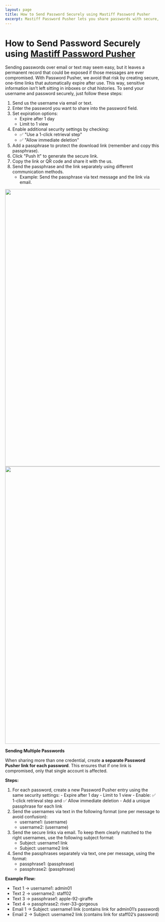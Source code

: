 ```yaml
---
layout: page
title: How to Send Password Securely using Mastiff Password Pusher
excerpt: Mastiff Password Pusher lets you share passwords with secure, one-time links that expire after use — keeping them out of inboxes and chats. Here’s how to send one safely.
---
```

# How to Send Password Securely using [Mastiff Password Pusher](https://eu.pwpush.com/)

Sending passwords over email or text may seem easy, but it leaves a permanent record that could be exposed if those messages are ever compromised. With Password Pusher, we avoid that risk by creating secure, one-time links that automatically expire after use. This way, sensitive information isn’t left sitting in inboxes or chat histories. To send your username and password securely, just follow these steps: 

1. Send us the username via email or text.
2. Enter the password you want to share into the password field.
3. Set expiration options:
    - Expire after 1 day
    - Limit to 1 view
4. Enable additional security settings by checking:
    - ✅ "Use a 1-click retrieval step"
    - ✅ "Allow immediate deletion"
5. Add a passphrase to protect the download link (remember and copy this passphrase).
6. Click "Push It" to generate the secure link.
7. Copy the link or QR code and share it with the us.
8. Send the passphrase and the link separately using different communication methods.
    - Example: Send the passphrase via text message and the link via email.

<img src="{{ site.baseurl }}/assets/img/get-help/password-pusher/new-pw1.jpeg" width="900">

<img src="{{ site.baseurl }}/assets/img/get-help/password-pusher/new-pw2.jpeg" width="900">


**Sending Multiple Passwords**

When sharing more than one credential, create **a separate Password Pusher link for each password**. This ensures that if one link is compromised, only that single account is affected.

**Steps:**
  1. For each password, create a new Password Pusher entry using the same security settings:
    - Expire after 1 day
    - Limit to 1 view
    - Enable: ✅ 1-click retrieval step and ✅ Allow immediate deletion
    - Add a unique passphrase for each link
2. Send the usernames via text in the following format (one per message to avoid confusion):
    - username1: (username)
    - username2: (username)
3. Send the secure links via email. To keep them clearly matched to the right usernames, use the following subject format:
    - Subject: username1 link
    - Subject: username2 link
4. Send the passphrases separately via text, one per message, using the format:
    - passphrase1: (passphrase)
    - passphrase2: (passphrase)

**Example Flow:**
  - Text 1 → username1: admin01
  - Text 2 → username2: staff02
  - Text 3 → passphrase1: apple-92-giraffe
  - Text 4 → passphrase2: river-33-gorgeous
  - Email 1 → Subject: username1 link (contains link for admin01’s password)
  - Email 2 → Subject: username2 link (contains link for staff02’s password)